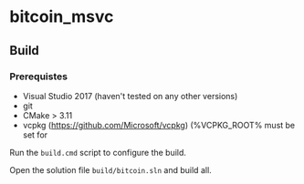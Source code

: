 # bitcoin_msvc

## Build
### Prerequistes
 - Visual Studio 2017 (haven't tested on any other versions)
 - git
 - CMake > 3.11
 - vcpkg (https://github.com/Microsoft/vcpkg) (%VCPKG_ROOT% must be set for 

Run the `build.cmd` script to configure the build.

Open the solution file `build/bitcoin.sln` and build all.
